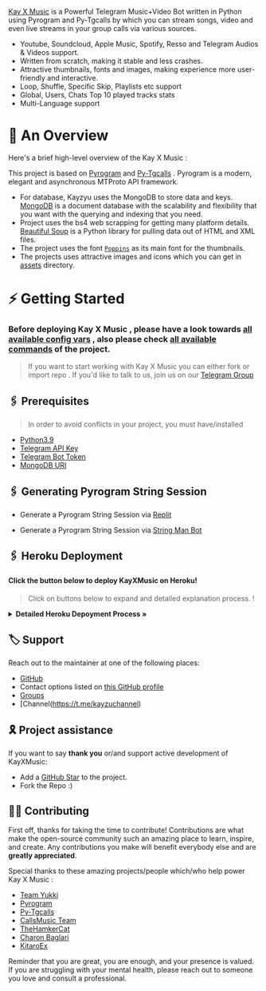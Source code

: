 

[Kay X Music](https://github.com/Kayzyu/KayXMusic) is a Powerful Telegram Music+Video Bot written in Python using Pyrogram and Py-Tgcalls by which you can stream songs, video and even live streams in your group calls via various sources.

* Youtube, Soundcloud, Apple Music, Spotify, Resso and Telegram Audios & Videos support.
* Written from scratch, making it stable and less crashes.
* Attractive thumbnails, fonts and images,  making experience more user-friendly and interactive.
* Loop, Shuffle, Specific Skip, Playlists etc support
* Global, Users, Chats Top 10 played tracks stats
* Multi-Language support


# 🔗 An Overview

Here's a brief high-level overview of the Kay X Music :

This project is based on [Pyrogram](https://github.com/pyrogram) and [Py-Tgcalls](https://github.com/pytgcalls/pytgcalls) . Pyrogram is a modern, elegant and asynchronous MTProto API framework.

* For database, Kayzyu uses the MongoDB to store data and keys. [MongoDB](https://www.mongodb.com/) is a document database with the scalability and flexibility that you want with the querying and indexing that you need.
* Project uses the bs4 web scrapping for getting many platform details. [Beautiful Soup](https://www.crummy.com/software/BeautifulSoup/bs4/doc/) is a Python library for pulling data out of HTML and XML files.
* The project uses the font [`Poppins`](../assets/font.ttf) as its main font for the thumbnails.
* The projects uses attractive images and icons which you can get in [assets](../assets/) directory.




# ⚡️ Getting Started

### Before deploying Kay X Music , please have a look towards [all available config vars](../config/README.md) , also please check [all available commands](../strings/command.yml) of the project.

> If you want to start working with Kay X Music you can either fork or import repo .
> If you'd like to talk to us, join us on our [Telegram Group](https://t.me/YukkiSupport)


## 🖇 Prerequisites

> In order to avoid conflicts in your project, you must have/installed

- [Python3.9](https://www.python.org/downloads/release/python-390/)
- [Telegram API Key](https://docs.pyrogram.org/intro/setup#api-keys)
- [Telegram Bot Token](https://t.me/botfather)
- [MongoDB URI](https://telegra.ph/How-To-get-Mongodb-URI-04-06)


## 🖇 Generating Pyrogram String Session

- Generate a Pyrogram String Session via [Replit](https://repl.it/@mrismanaziz/stringenSession?lite=1&outputonly=1)

- Generate a Pyrogram String Session via [String Man Bot](https://t.me/stringmanrobot)


## 🖇 Heroku Deployment

<h4>Click the button below to deploy KayXMusic on Heroku!</h4>    


> Click on buttons below to expand and  detailed explanation process. !


<details>
    <summary><b> Detailed Heroku Depoyment Process » </b></summary>

<img src="" align="right" width="350" height="700"/>

### 🚀 Deploy Process
- Click on the deploy button above and login to your [heroku account](https://heroku.com/login) .
- Fill your values there.
- If you don't know how to get config vars : [Please refer here](../config/README.md)
- Make sure you fill correct values.
- Click on **Deploy** button.
- Please wait till the app gets deployed on heroku. Deploying can take upto **2-3 mins**..
- When your app is successfully deployed, click on **Manage App** button.


### 🚀 Booting Process
- Search for **Resources** Tab inside your app. ( Check Image for more details)
- Click on the **Pencil Icon** under resources section.
- Turn **on** the **switch** present there near pencil icon.
- Congrats your Music Bot is now **Booting**.


### 🚀 Checking Logs
- After Turning on your booting .
- Click on the **More Button** present at top right corner .
- Click on the **View Logs** button from the drop down menu.
- You check your logs there!
- Click on save button there at bottom to save your logs and forward it to us on [KayzuSupport](https://t.me/KayzuSupport) if you face any problem

</details>



<img src="" align="center">


## 🏷 Support

Reach out to the maintainer at one of the following places:

- [GitHub](https://github.com/Kayzyu/KayXMusic)
- Contact options listed on [this GitHub profile](https://github.com/Kayzyu)
- [Groups](https://t.me/KayzuSupport)
- [Channel(https://t.me/kayzuchannel)

## 🎗 Project assistance

If you want to say **thank you** or/and support active development of KayXMusic:

- Add a [GitHub Star](https://github.com/Kayzyu/KayXMusic) to the project.
- Fork the Repo :)

## ✍🏻 Contributing

First off, thanks for taking the time to contribute! Contributions are what make the open-source community such an amazing place to learn, inspire, and create. Any contributions you make will benefit everybody else and are **greatly appreciated**.

Special thanks to these amazing projects/people which/who help power Kay X Music :
- [Team Yukki](https://github.com/TeamYukki)
- [Pyrogram](https://github.com/pyrogram/pyrogram)
- [Py-Tgcalls](https://github.com/pytgcalls/pytgcalls)
- [CallsMusic Team](https://github.com/Callsmusic)
- [TheHamkerCat](https://github.com/TheHamkerCat)
- [Charon Baglari](https://github.com/XCBv021)
- [KitaroEx](https://github.com/KITAROO)


Reminder that you are great, you are enough, and your presence is valued. If you are struggling with your mental health, please reach out to someone you love and consult a professional.
